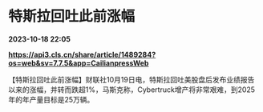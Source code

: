 # 特斯拉回吐此前涨幅

**2023-10-18 22:05**

**https://api3.cls.cn/share/article/1489284?os=web&sv=7.7.5&app=CailianpressWeb**

【特斯拉回吐此前涨幅】财联社10月19日电，特斯拉回吐美股盘后发布业绩报告以来的涨幅，并转而跌超1%，马斯克称，Cybertruck增产将非常艰难，到2025年的年产量目标是25万辆。